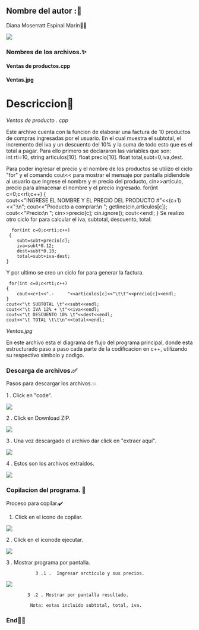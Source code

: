 ## Nombre del autor ::bookmark: 

Diana Moserratt Espinal Marin:sparkling_heart::woman:

![](https://avatars.githubusercontent.com/u/86257265?s=400&u=ffe2dfc4ac7b2611e183a7aee34eb239bd60c5dc&v=4)

### Nombres de los archivos.:sparkles:

  ####  Ventas de productos.cpp
  #### Ventas.jpg
# Descriccion:pencil:

*Ventas de producto . cpp*

Este archivo cuenta con la funcion de elaborar una factura de 10 productos de compras ingresadas por el usuario. En el cual muestra el subtotal,  el incremento del iva y un descuento del 10% y la suma de todo esto que es el total a pagar.
Para ello primero se declararon las variables que son:  
int rti=10, 
string articulos[10].
float precio[10].
float total,subt=0,iva,dest.

Para poder ingresar el precio y el nombre de los productos se utilizo el ciclo "for" y el comando cout<< para mostrar el mensaje por pantalla pidiendole al usuario que ingrese el nombre y el precio del producto, cin>>articulo, precio para almacenar el nombre y el precio ingresado.
     for(int c=0;c<rti;c++)
	{	
	    cout<<"INGRESE EL NOMBRE Y EL PRECIO DEL PRODUCTO #"<<(c+1)<<":\n";
        cout<<"Producto a comprar:\n "; 
		getline(cin,articulos[c]);
		cout<<"Precio:\n "; 
		cin>>precio[c];
		cin.ignore();
		cout<<endl;
    }
Se realizo otro ciclo for para calcular el iva, subtotal, descuento, total:

      for(int c=0;c<rti;c++)
     {
    	subt=subt+precio[c];
    	iva=subt*0.12;	
	    dest=subt*0.10;
    	total=subt+iva-dest;
	}
Y  por ultimo se creo un ciclo for para generar la factura.

     for(int c=0;c<rti;c++)
	{
		cout<<c+1<<".-     "<<articulos[c]<<"\t\t"<<precio[c]<<endl;
	}
	cout<<"\t SUBTOTAL \t"<<subt<<endl;
	cout<<"\t IVA 12% + \t"<<iva<<endl;
	cout<<"\t DESCUENTO 10% \t"<<dest<<endl;
	cout<<"\t TOTAL \t\t\n"<<total<<endl;
*Ventas.jpg*

En este archivo esta el diagrama de flujo del programa principal, donde esta estructurado paso a paso cada parte de la codificacion en c++, utilizando su respectivo simbolo  y codigo.
### Descarga de archivos.:white_check_mark:

Pasos para descargar los archivos.:collision:

1 . Click en "code".

![](https://raw.githubusercontent.com/LuisAbrahanQuinonezCaicedo/Imagenes/main/diana.jpeg)

2 . Click en Download ZIP.

![](https://raw.githubusercontent.com/LuisAbrahanQuinonezCaicedo/Imagenes/main/diana2.jpeg)

3 . Una vez descargado el archivo dar click en "extraer aquí".

![](https://raw.githubusercontent.com/LuisAbrahanQuinonezCaicedo/Imagenes/main/3.jpeg)

4 . Estos son los archivos extraídos.

![](https://raw.githubusercontent.com/LuisAbrahanQuinonezCaicedo/Imagenes/main/descarga.jpeg)

### Copilacion del programa. :hammer:

Proceso para copilar.:heavy_check_mark:

 1. Click  en el icono de copilar.
 
![](https://raw.githubusercontent.com/LuisAbrahanQuinonezCaicedo/Imagenes/main/copilar.jpeg)

2 . Click en el iconode ejecutar.

![](https://raw.githubusercontent.com/LuisAbrahanQuinonezCaicedo/Imagenes/main/ejecutar0.jpeg)

3 . Mostrar programa por pantalla.

               3 .1 .  Ingresar arcticulo y sus precios.
               
   ![](https://raw.githubusercontent.com/LuisAbrahanQuinonezCaicedo/Imagenes/main/ejecutar5.jpeg)
   
            3 .2 . Mostrar por pantalla resultado.
            
			 Nota: estas incluido subtotal, total, iva.

### End:raised_hands::wave:
